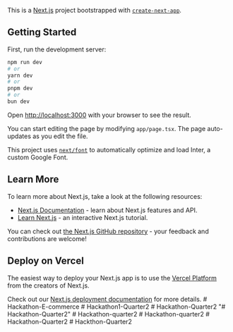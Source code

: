 This is a [Next.js](https://nextjs.org/) project bootstrapped with [`create-next-app`](https://github.com/vercel/next.js/tree/canary/packages/create-next-app).

## Getting Started

First, run the development server:

```bash
npm run dev
# or
yarn dev
# or
pnpm dev
# or
bun dev
```

Open [http://localhost:3000](http://localhost:3000) with your browser to see the result.

You can start editing the page by modifying `app/page.tsx`. The page auto-updates as you edit the file.

This project uses [`next/font`](https://nextjs.org/docs/basic-features/font-optimization) to automatically optimize and load Inter, a custom Google Font.

## Learn More

To learn more about Next.js, take a look at the following resources:

- [Next.js Documentation](https://nextjs.org/docs) - learn about Next.js features and API.
- [Learn Next.js](https://nextjs.org/learn) - an interactive Next.js tutorial.

You can check out [the Next.js GitHub repository](https://github.com/vercel/next.js/) - your feedback and contributions are welcome!

## Deploy on Vercel

The easiest way to deploy your Next.js app is to use the [Vercel Platform](https://vercel.com/new?utm_medium=default-template&filter=next.js&utm_source=create-next-app&utm_campaign=create-next-app-readme) from the creators of Next.js.

Check out our [Next.js deployment documentation](https://nextjs.org/docs/deployment) for more details.
#   H a c k a t h o n - E - c o m m e r c e  
 #   H a c k a t h o n 1 - Q u a r t e r 2  
 #   H a c k a t h o n - Q u a r t e r 2  
 "# Hackathon-Quarter2" 
#   H a c k a t h o n - q u a r t e r 2  
 #   H a c k a t h o n - q u a r t e r 2  
 #   H a c k a t h o n - Q u a r t e r 2  
 #   H a c k t h o n - Q u a r t e r 2  
 